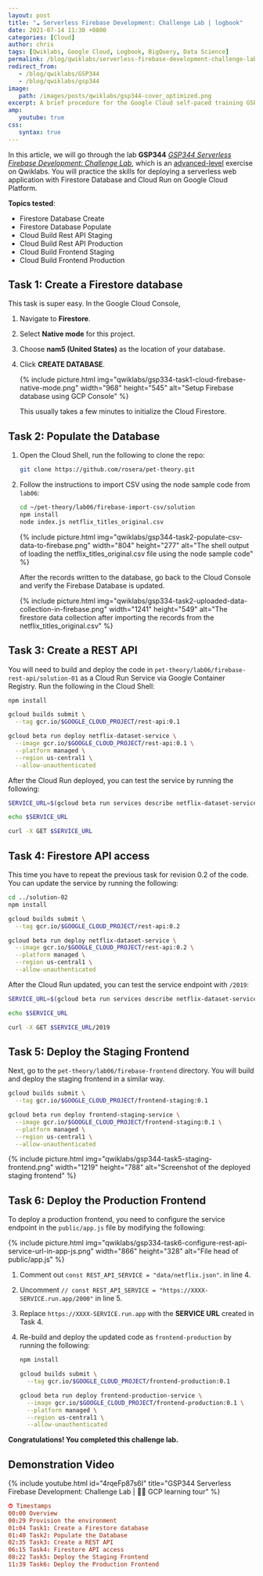 ```yaml
---
layout: post
title: "☁ Serverless Firebase Development: Challenge Lab | logbook"
date: 2021-07-14 11:30 +0800
categories: [Cloud]
author: chris
tags: [Qwiklabs, Google Cloud, Logbook, BigQuery, Data Science]
permalink: /blog/qwiklabs/serverless-firebase-development-challenge-lab
redirect_from:
   - /blog/qwiklabs/GSP344
   - /blog/qwiklabs/gsp344
image:
   path: /images/posts/qwiklabs/gsp344-cover_optimized.png
excerpt: A brief procedure for the Google Cloud self-paced training GSP344 on Qwiklabs. You will practice the skills for deploying a serverless web application with Firestore Database and Cloud Run on Google Cloud Platform.
amp:
   youtube: true   
css:
   syntax: true
---
```


In this article, we will go through the lab **GSP344** _[GSP344 Serverless Firebase Development: Challenge Lab](https://www.qwiklabs.com/focuses/14677?parent=catalog)_, which is an [advanced-level](https://www.qwiklabs.com/quests/153) exercise on Qwiklabs. You will practice the skills for deploying a serverless web application with Firestore Database and Cloud Run on Google Cloud Platform.

**Topics tested**:

- Firestore Database Create
- Firestore Database Populate
- Cloud Build Rest API Staging
- Cloud Build Rest API Production
- Cloud Build Frontend Staging
- Cloud Build Frontend Production

## Task 1: Create a Firestore database

This task is super easy. In the Google Cloud Console,

1. Navigate to **Firestore**.
2. Select **Native mode** for this project.
3. Choose **nam5 (United States)** as the location of your database.
4. Click **CREATE DATABASE**.

   {% include picture.html img="qwiklabs/gsp334-task1-cloud-firebase-native-mode.png" width="968" height="545" alt="Setup Firebase database using GCP Console" %}

   This usually takes a few minutes to initialize the Cloud Firestore.

## Task 2: Populate the Database

1. Open the Cloud Shell, run the following to clone the repo:

   ```bash
   git clone https://github.com/rosera/pet-theory.git
   ```

2. Follow the instructions to import CSV using the node sample code from `lab06`:

   ```bash
   cd ~/pet-theory/lab06/firebase-import-csv/solution
   npm install
   node index.js netflix_titles_original.csv
   ```

   {% include picture.html img="qwiklabs/gsp344-task2-populate-csv-data-to-firebase.png" width="804" height="277" alt="The shell output of loading the netflix_titles_original.csv file using the node sample code" %}

   After the records written to the database, go back to the Cloud Console and verify the Firebase Database is updated.

   {% include picture.html img="qwiklabs/gsp334-task2-uploaded-data-collection-in-firebase.png" width="1241" height="549" alt="The firestore data collection after importing the records from the netflix_titles_original.csv" %}

## Task 3: Create a REST API

You will need to build and deploy the code in `pet-theory/lab06/firebase-rest-api/solution-01` as a Cloud Run Service via Google Container Registry. Run the following in the Cloud Shell:

```bash
npm install

gcloud builds submit \
  --tag gcr.io/$GOOGLE_CLOUD_PROJECT/rest-api:0.1

gcloud beta run deploy netflix-dataset-service \
  --image gcr.io/$GOOGLE_CLOUD_PROJECT/rest-api:0.1 \
  --platform managed \
  --region us-central1 \
  --allow-unauthenticated
```

After the Cloud Run deployed, you can test the service by running the following:

```bash
SERVICE_URL=$(gcloud beta run services describe netflix-dataset-service --platform managed --region us-central1 --format="value(status.url)")

echo $SERVICE_URL

curl -X GET $SERVICE_URL
```

## Task 4: Firestore API access

This time you have to repeat the previous task for revision 0.2 of the code. You can update the service by running the following:

```bash
cd ../solution-02
npm install

gcloud builds submit \
  --tag gcr.io/$GOOGLE_CLOUD_PROJECT/rest-api:0.2

gcloud beta run deploy netflix-dataset-service \
  --image gcr.io/$GOOGLE_CLOUD_PROJECT/rest-api:0.2 \
  --platform managed \
  --region us-central1 \
  --allow-unauthenticated
```

After the Cloud Run updated, you can test the service endpoint with `/2019`:

```bash
SERVICE_URL=$(gcloud beta run services describe netflix-dataset-service --platform managed --region us-central1 --format="value(status.url)")

echo $SERVICE_URL

curl -X GET $SERVICE_URL/2019
```

## Task 5: Deploy the Staging Frontend

Next, go to the `pet-theory/lab06/firebase-frontend` directory. You will build and deploy the staging frontend in a similar way.

```bash
gcloud builds submit \
  --tag gcr.io/$GOOGLE_CLOUD_PROJECT/frontend-staging:0.1

gcloud beta run deploy frontend-staging-service \
  --image gcr.io/$GOOGLE_CLOUD_PROJECT/frontend-staging:0.1 \
  --platform managed \
  --region us-central1 \
  --allow-unauthenticated
```

{% include picture.html img="qwiklabs/gsp344-task5-staging-frontend.png" width="1219" height="788" alt="Screenshot of the deployed staging frontend" %}

## Task 6: Deploy the Production Frontend

To deploy a production frontend, you need to configure the service endpoint in the `public/app.js` file by modifying the following:

{% include picture.html img="qwiklabs/gsp334-task6-configure-rest-api-service-url-in-app-js.png" width="866" height="328" alt="File head of public/app.js" %}

1. Comment out `const REST_API_SERVICE = "data/netflix.json"`. in line 4.
2. Uncomment `// const REST_API_SERVICE = "https://XXXX-SERVICE.run.app/2000"` in line 5.
3. Replace `https://XXXX-SERVICE.run.app` with the **SERVICE URL** created in Task 4.
4. Re-build and deploy the updated code as `frontend-production` by running the following:

   ```bash
   npm install
   
   gcloud builds submit \
     --tag gcr.io/$GOOGLE_CLOUD_PROJECT/frontend-production:0.1
   
   gcloud beta run deploy frontend-production-service \
     --image gcr.io/$GOOGLE_CLOUD_PROJECT/frontend-production:0.1 \
     --platform managed \
     --region us-central1 \
     --allow-unauthenticated
   ```

**Congratulations! You completed this challenge lab.**

## <i class="far fa-play-circle"></i> Demonstration Video

{% include youtube.html id="4rqeFp87s6I" title="GSP344 Serverless Firebase Development: Challenge Lab | 🐱‍🏍 GCP learning tour" %}

```conf
⏱ Timestamps
00:00 Overview
00:29 Provision the environment
01:04 Task1: Create a Firestore database
01:40 Task2: Populate the Database
02:35 Task3: Create a REST API
06:15 Task4: Firestore API access
08:22 Task5: Deploy the Staging Frontend
11:39 Task6: Deploy the Production Frontend
```
